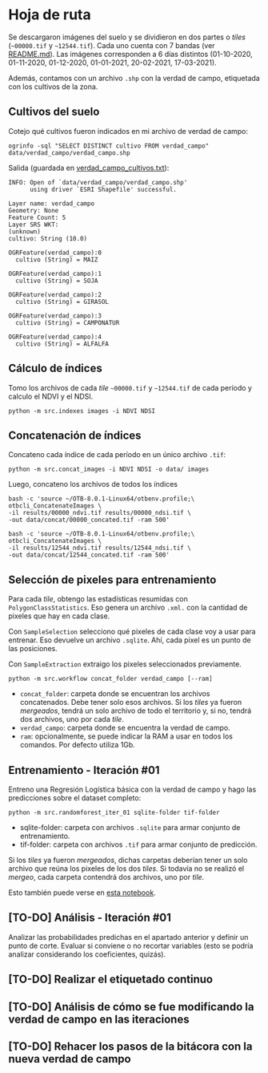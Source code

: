 # Hoja de ruta

Se descargaron imágenes del suelo y se dividieron en dos partes o _tiles_
(`~00000.tif` y `~12544.tif`). Cada uno cuenta con 7 bandas (ver [README.md](../README.md)). Las imágenes
corresponden a 6 días distintos (01-10-2020, 01-11-2020,
01-12-2020, 01-01-2021, 20-02-2021, 17-03-2021).

Además, contamos con un archivo `.shp` con la verdad de
campo, etiquetada con los cultivos de la zona.

## Cultivos del suelo

Cotejo qué cultivos fueron indicados en mi archivo de verdad de campo:

```
ogrinfo -sql "SELECT DISTINCT cultivo FROM verdad_campo" data/verdad_campo/verdad_campo.shp
```

Salida (guardada en [verdad_campo_cultivos.txt](verdad_campo_cultivos.txt)):

```
INFO: Open of `data/verdad_campo/verdad_campo.shp'
      using driver `ESRI Shapefile' successful.

Layer name: verdad_campo
Geometry: None
Feature Count: 5
Layer SRS WKT:
(unknown)
cultivo: String (10.0)

OGRFeature(verdad_campo):0
  cultivo (String) = MAIZ

OGRFeature(verdad_campo):1
  cultivo (String) = SOJA

OGRFeature(verdad_campo):2
  cultivo (String) = GIRASOL

OGRFeature(verdad_campo):3
  cultivo (String) = CAMPONATUR

OGRFeature(verdad_campo):4
  cultivo (String) = ALFALFA
```

## Cálculo de índices

Tomo los archivos de cada _tile_ `~00000.tif` y `~12544.tif` de cada período y calculo el
NDVI y el NDSI.

```
python -m src.indexes images -i NDVI NDSI
```

## Concatenación de índices

Concateno cada índice de cada período en un único archivo `.tif`:

```
python -m src.concat_images -i NDVI NDSI -o data/ images
```

Luego, concateno los archivos de todos los índices

```
bash -c 'source ~/OTB-8.0.1-Linux64/otbenv.profile;\
otbcli_ConcatenateImages \
-il results/00000_ndvi.tif results/00000_ndsi.tif \
-out data/concat/00000_concated.tif -ram 500'
```

```
bash -c 'source ~/OTB-8.0.1-Linux64/otbenv.profile;\
otbcli_ConcatenateImages \
-il results/12544_ndvi.tif results/12544_ndsi.tif \
-out data/concat/12544_concated.tif -ram 500'
```

## Selección de pixeles para entrenamiento

Para cada _tile_, obtengo las estadísticas resumidas con
`PolygonClassStatistics`. Eso genera un archivo `.xml.`
con la cantidad de pixeles que hay en cada clase.

Con `SampleSelection` selecciono qué pixeles de cada clase voy a usar para
entrenar. Eso devuelve un archivo `.sqlite`. Ahí, cada pixel es un punto de
las posiciones.

Con `SampleExtraction` extraigo los pixeles seleccionados previamente.

```
python -m src.workflow concat_folder verdad_campo [--ram]
```

- `concat_folder`: carpeta donde se encuentran los archivos concatenados.
Debe tener solo esos archivos. Si los _tiles_ ya fueron _mergeados_, tendrá
un solo archivo de todo el territorio y, si no, tendrá dos archivos, uno por
cada _tile_.
- `verdad_campo`: carpeta donde se encuentra la verdad de campo.
- `ram`: opcionalmente, se puede indicar la RAM a usar en todos los comandos.
Por defecto utiliza 1Gb.

## Entrenamiento - Iteración #01

Entreno una Regresión Logística básica con la verdad de campo y
hago las predicciones sobre el dataset completo:

```
python -m src.randomforest_iter_01 sqlite-folder tif-folder
```

- sqlite-folder: carpeta con archivos `.sqlite` para armar conjunto de entrenamiento.
- tif-folder: carpeta con archivos `.tif` para armar conjunto de predicción.

Si los _tiles_ ya fueron _mergeados_, dichas carpetas deberían tener un solo archivo
que reúna los pixeles de los dos _tiles_. Si todavía no se realizó el _mergeo_, cada
carpeta contendrá dos archivos, uno por _tile_.

Esto también puede verse en [esta notebook](../nb/modelo_sklearn.ipynb).
## [TO-DO] Análisis - Iteración #01

Analizar las probabilidades predichas en el apartado anterior y definir un punto de
corte.
Evaluar si conviene o no recortar variables (esto se podría analizar considerando los
coeficientes, quizás).

## [TO-DO] Realizar el etiquetado continuo

## [TO-DO] Análisis de cómo se fue modificando la verdad de campo en las iteraciones

## [TO-DO] Rehacer los pasos de la bitácora con la nueva verdad de campo
